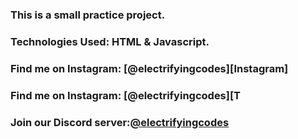 ### This is a small practice project.

### Technologies Used: HTML & Javascript.

### Find me on Instagram: [@electrifyingcodes][Instagram]
### Find me on Instagram: [@electrifyingcodes][T
### Join our Discord server:[@electrifyingcodes][discord]

[Instgram]: https://www.instagram.com/electrifying_codes
[discord]: htt